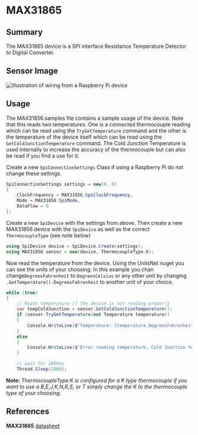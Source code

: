 ﻿# MAX31865

## Summary
The MAX31865 device is a SPI interface Resistance Temperature Detector to Digital Converter.

## Sensor Image
![Illustration of wiring from a Raspberry Pi device](device.jpg)

## Usage
The MAX31856.samples file contains a sample usage of the device. Note that this reads two temperatures. One is a connected thermocouple reading which can be read using the  ```TryGetTemperature``` command and the other is the temperature of the device itself which can be read using the ```GetColdJunctionTemperature``` command. The Cold Junction Temperature is used internally to increase the accuracy of the thermocouple but can also be read if you find a use for it.

Create a new ```SpiConnectionSettings``` Class if using a Raspberry Pi do not change these settings.

```csharp
SpiConnectionSettings settings = new(0, 0)
{
    ClockFrequency = MAX31856.SpiClockFrequency,
    Mode = MAX31856.SpiMode,
    DataFlow = 0
};
```

Create a new ```SpiDevice``` with the settings from above. Then create a new MAX31856 device with the ```SpiDevice``` as well as the correct ```ThermocoupleType``` (see note below)
```csharp
using SpiDevice device = SpiDevice.Create(settings);
using MAX31856 sensor = new(device, ThermocoupleType.K);
```

Now read the temperature from the device. Using the UnitsNet nuget you can see the units of your choosing. In this example you chan change```DegreesFahrenheit``` to ```DegreesCelsius``` or any other unit by changing ```.GetTemperature().DegreesFahrenheit``` to another unit of your choice.

```csharp
while (true)
{
    // Reads temperature if the device is not reading properly
    var tempColdJunction = sensor.GetColdJunctionTemperature();
    if (sensor.TryGetTemperature(out Temperature temperature))
    {
        Console.WriteLine($"Temperature: {temperature.DegreesFahrenheit:0.0000000} °F, Cold Junction: {tempColdJunction.DegreesFahrenheit:0.00} °F");
    }
    else
    {
        Console.WriteLine($"Error reading temperature, Cold Junction temperature: {tempColdJunction.DegreesFahrenheit:0.00}");
    }

    // wait for 2000ms
    Thread.Sleep(2000);
```

**Note:** _ThermocoupleType.K is configured for a K type thermocouple if you want to use a B,E,J,K,N,R,S, or T simply change the K to the thermocouple type of your choosing._

## References 

**MAX31865** [datasheet](https://datasheets.maximintegrated.com/en/ds/MAX31865.pdf)
